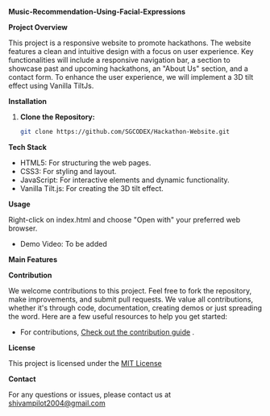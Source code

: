 **Music-Recommendation-Using-Facial-Expressions**

**Project Overview**

This project is a responsive website to promote hackathons. The website features a clean and intuitive design with a focus on user experience. Key functionalities will include a responsive navigation bar, a section to showcase past and upcoming hackathons, an "About Us" section, and a contact form. To enhance the user experience, we will implement a 3D tilt effect using Vanilla TiltJs.

**Installation**

1.  **Clone the Repository:**
    ```bash
    git clone https://github.com/SGCODEX/Hackathon-Website.git
    ```

**Tech Stack**

- HTML5: For structuring the web pages.   
- CSS3: For styling and layout.   
- JavaScript: For interactive elements and dynamic functionality.
- Vanilla Tilt.js: For creating the 3D tilt effect.

**Usage**

Right-click on index.html and choose "Open with" your preferred web browser.

- Demo Video: To be added

**Main Features**

**Contribution**

We welcome contributions to this project. Feel free to fork the repository, make improvements, and submit pull requests.
We value all contributions, whether it's through code, documentation, creating demos or just spreading the word.
Here are a few useful resources to help you get started:
- For contributions, [Check out the contribution guide](https://github.com/SGCODEX/Hackathon-Website/blob/main/CONTRIBUTING.md) .

**License**

This project is licensed under the [MIT License](https://github.com/SGCODEX/Hackathon-Website/blob/main/LICENSE)

**Contact**

For any questions or issues, please contact us at shivampilot2004@gmail.com
